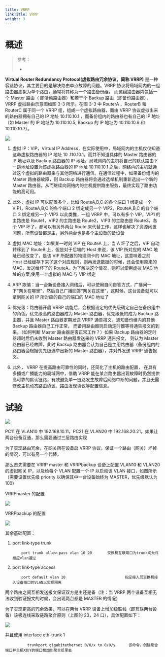 ```yaml
---
title: VRRP
linkTitle: VRRP
weight: 3
---
```


# 概述

> 参考：
>
> -

**Virtual Router Redundancy Protocol(虚拟路由冗余协议，简称 VRRP)** 是一种容错协议，其主要目的是解决路由单点故障的问题。VRRP 协议将局域网内的一组路由器虚拟为单个路由，通常将其称为一个路由备份组， 而这组路由器内包括一个 Master 路由（ 即活动路由器）和若干个 Backup 路由（即备份路由器）， VRRP 虚拟路由示意图如图 3-3 所示。在图 3-3 中 RouterA 、RouterB 和 RouterC 属于同一个 VRRP 组，组成一个虚拟路由器，而由 VRRP 协议虚拟出来的路由器拥有自己的 IP 地址 10.110.10.1 ，而备份组内的路由器也有自己的 IP 地址（如 Master 的 IP 地址为 10.110.10.5, Backup 的 IP 地址为 10.110.10.6 和 10.110.10.7）。

![](https://notes-learning.oss-cn-beijing.aliyuncs.com/cv6gcm/1616161487047-bb1bc9ee-9e3e-40a2-9a92-403553eb3520.jpeg)

1. 虚拟 IP：VIP，Virtual IP Address，在实际使用中，局域网内的主机仅仅知道这命虚拟路由器的 IP 地址 10 .110.10.1，而并不知道具体的 Master 路由器的 IP 地址以及 Backup 路由器的 IP 地址。局域网内的主机将自己的默认路由下一跳地址设置为该虚拟路由器的 IP 地址 10.110.10.1 之后，网络内的主机就通过这个虚拟的路由器来与其他网络进行通信。在通信过程中，如果备份组内的 Master 路由器故障，则 Backup 路由器将会通过选举机制重新选出一个新的 Master 路由器，从而继续向网络内的主机提供路由服务，最终实现了路由功能的高可用。

2. 此外，虚拟 IP 可以配置多个，比如 RouteA,B,C 的各个端口 1 绑定成一个 VIP1，RouteA,B,C 的各个端口 2 绑定成另一个 VIP2，RouteA,B,C 的各个端口 3 绑定成另一个 VIP3 以此类推，一组 VRRP 中，可以有多个 VIP，VIP1 的主路由是 Route1，VIP2 的主路由是 Route2，VIP3 的主路由是 Route3，各个 VIP 坏了，都可以有另外两台 Route 来代替工作，这样也解决了资源闲置问题，所有设备都是主，另外两台也是各个主设备的备设备

3. 虚拟 MAC 地址：如果某一时刻 VIP 在 RouteA 上，当 A 坏了之后，VIP 自动转移到了 RouteB 上，但是对于后端的 Host 来说，该 VIP 所对应的 MAC 地址已经改变了，是该 VIP 所配置的物理网卡的 MAC 地址，这意味着之前 Host 已经缓存下来了这个对应规则，则再发送数据的时候，还会使用原来的 MAC，发送给坏了的 RouteA。为了解决这个情况，则可以使用虚拟 MAC 地址的方案,使用一个虚拟的 MAC 与 VIP 绑定

4. ARP 欺骗：当一台新设备接入网络后，可以使用自问自答方式，广播问一下“网关在哪里”，然后自己广播回答“网关在这里”，这时候，这台设备就可以拿到网关的 IP 所对应的自己的端口的 MAC 地址了

5. 优先级：路由器开启 VRRP 功能后，会根据设定的优先级确定自己在备份组中的角色。优先级高的路由器成为 Master 路由器，优先级低的成为 Backup 路由器，并且 Master 路由器定期发送 VRRP 通告报文，通知备份组内的其他 Backup 路由器自己工作正常， 而备用路由器则启动定时器等待通告报文的到来。（如何判断 Master 路由器是否正常工作？）如果 Backup 路由器的定时器超时后仍未收到 Master 路由器发送来的 VRRP 通告报文， 则认为 Master 路由器已经故障，此时 Backup 路由器会认为自己是主用路由器（备份组内的路由器会根据优先级选举出新的 Master 路由器），并对外发送 VRRP 通告报文。

6. 此外， VRRP 在提高路由可靠性的同时，还简化了主机的路由配置， 在具有多播或广播能力的局域网中，借助 VRRP 能在某台路由器出现故障时仍然提供高可靠的默认链路，有效避免单一链路发生故障后网络中断的问题，并且无需修改主机动态路由协议、路由发现协议等配置信息。

# 试验

![](https://notes-learning.oss-cn-beijing.aliyuncs.com/cv6gcm/1616161487021-bdc76b76-08cd-4480-b281-3230f6e829a3.jpeg)

PC11 在 VLAN10 中 192.168.10.11，PC21 在 VLAN20 中 192.168.20.21，如果让两台设备互通，那么需要通过三层路由实现

为了实现路由冗余，在网关所在设备启 VRRP 协议，保证一个路由（网关）坏掉的情况，可以有另一个代替。

那么首先需要在 VRRP master 和 VRRPbackup 设备上配置 VLAN10 和 VLAN20 的虚拟网关 IP，以及给每个 VLAN 配置一个 IP 以启动该 VLAN 接口，如图所示 （需要设置优先级 priority 以确保其中一台设备始终为 MASTER，优先级默认为 100）

VRRPmaster 的配置

![](https://notes-learning.oss-cn-beijing.aliyuncs.com/cv6gcm/1616161487070-34b33cb9-f96b-4142-934b-ad1261217e5d.jpeg)

VRRPbackup 的配置

![](https://notes-learning.oss-cn-beijing.aliyuncs.com/cv6gcm/1616161487028-8f6c1dca-c7d6-4dda-92cb-d00a1251a495.jpeg)

其余基础配置：

1. port link-type trunk

           port trunk allow-pass vlan 10 20       交换机互联端口为trunk切允许相应vlan通过

2. port link-type access

           port default vlan 10                           指定接入层交换机接入设备端口的VLAN以实现隔离

两个路由之间互相发送报文保证双方是主还是备（注：当 VRRP 两个设备互相无法收到验证报文的时候，会出现两台都是 MASTER 的情况）

为了实现更高的冗余效果，可以在两台 VRRP 设备上增加级联线（即互联两台设备）该极连线采取链路聚合原则（上图的 23，24 口），具体配置如下：

![](https://notes-learning.oss-cn-beijing.aliyuncs.com/cv6gcm/1616161487040-d85f0bfa-26c8-45f4-85a8-a7ab3a98234f.jpeg)

并且使用 interface eth-trunk 1

              trunkport gigabitethernet 0/0/x to 0/0/y      该命令，创建聚合端口并且把X到Y的端口都加到聚合组里去
